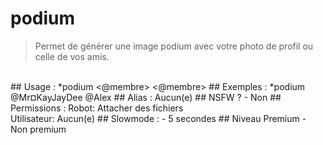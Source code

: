 # podium

> Permet de générer une image podium avec votre photo de profil ou celle de vos amis.

<br>
## Usage :
*podium <@membre> <@membre>
## Exemples :
*podium @Mr¤KayJayDee @Alex
## Alias :
Aucun(e)
## NSFW ?
- Non
## Permissions :
Robot: Attacher des fichiers
<br>
Utilisateur: Aucun(e)
## Slowmode :
- 5 secondes
## Niveau Premium
- Non premium